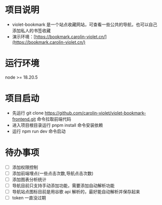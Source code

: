 # 项目说明

- violet-bookmark 是一个站点收藏网站，可查看一些公共的导航，也可以自己添加私人的书签收藏
- 演示环境：[https://bookmark.carolin-violet.cn/](https://bookmark.carolin-violet.cn/)

# 运行环境

node >= 18.20.5

# 项目启动

- 先运行 git clone https://github.com/carolin-violet/violet-bookmark-frontend.git 命令拉取前端代码
- 进入项目根目录运行 pnpm install 命令安装依赖
- 运行 npm run dev 命令启动

# 待办事项

- [ ] 添加权限控制
- [ ] 添加前端埋点(一些点击次数,导航点击次数)
- [ ] 添加图表分析统计
- [ ] 导航目前只支持手动添加功能，需要添加自动解析功能
- [ ] 导航站点图标目前是用谷歌 api 解析的，最好能自动解析并保存起来
- [ ] token 一直没过期
